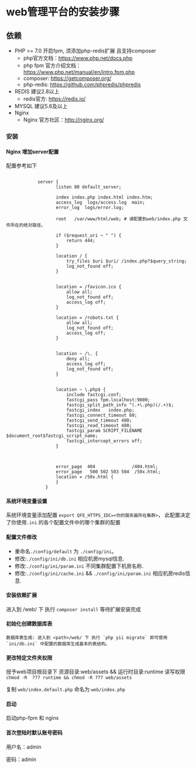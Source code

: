 # web管理平台的安装步骤

## 依赖

* PHP >= 7.0 开启fpm, 须添加php-redis扩展 且支持composer
    * php官方文档：https://www.php.net/docs.php
    * php fpm 官方介绍文档： https://www.php.net/manual/en/intro.fpm.php
    * composer: https://getcomposer.org/
    * php-redis: https://github.com/phpredis/phpredis
* REDIS 建议2.8以上
    * redis官方: https://redis.io/
* MYSQL  建议5.6及以上
* Nginx 
    * Nginx 官方社区：http://nginx.org/

### 安装

#### Nginx 增加server配置

配置参考如下

```
    
            server {
                   listen 80 default_server;
           
                   index index.php index.html index.htm;
                   access_log  logs/access.log  main;
                   error_log  logs/error.log;
           
                   root   /var/www/html/web; # 请配置到web/index.php 文件所在的绝对路径。
           
                   if ($request_uri ~ " ") {
                       return 444;
                   }
          
                   location / {
                       try_files $uri $uri/ /index.php?$query_string;
                       log_not_found off;
                   }
           
           
                   location = /favicon.ico {
                       allow all;
                       log_not_found off;
                       access_log off;
                   }
           
                   location = /robots.txt {
                       allow all;
                       log_not_found off;
                       access_log off;
                   }
           
           
                   location ~ /\. {
                       deny all;
                       access_log off;
                       log_not_found off;
                   }
           
           
                   location ~ \.php$ {
                       include fastcgi.conf;
                       fastcgi_pass fpm.localhost:9000;
                       fastcgi_split_path_info ^(.+\.php)(/.+)$;
                       fastcgi_index   index.php;
                       fastcgi_connect_timeout 60;
                       fastcgi_send_timeout 480;
                       fastcgi_read_timeout 480;
                       fastcgi_param SCRIPT_FILENAME $document_root$fastcgi_script_name;
                       fastcgi_intercept_errors off;
                   }
           
           
                 
                   error_page  404              /404.html;
                   error_page   500 502 503 504  /50x.html;
                   location = /50x.html {
                   }
               }
```
               
#### 系统环境变量设置

系统环境变量添加配置 `export QFE_HTTPS_IDC=<你的服务器所在集群>`， 此配置决定了你使用`.ini` 的各个配置文件中的哪个集群的配置
  
         
#### 配置文件修改

* 重命名`./config/default` 为 `./config/ini`。 
* 修改:`./config/ini/db.ini` 相应机房mysql信息.
* 修改:`./config/ini/param.ini` 不同集群配置下机房名称.
* 修改:`./config/ini/cache.ini` && `./config/ini/param.ini` 相应机房redis信息.

#### 安装依赖扩展

进入到 <path>/web/ 下 执行 `composer install` 等待扩展安装完成
    
#### 初始化创建数据库表
    
    数据库表生成: 进入到 <path>/web/ 下 执行 `php yii migrate` 即可使用`ini/db.ini` 中配置的数据库生成基本的表结构。

#### 更改特定文件夹权限

授予web项目根目录下 资源目录:web/assets && 运行时目录:runtime 读写权限
    `chmod -R  777 runtime && chmod -R 777 web/assets`

复制 `web/index.default.php` 命名为 `web/index.php`

#### 启动

启动php-fpm 和 nginx

#### 首次登陆时默认账号密码

用户名：admin

密码：admin
